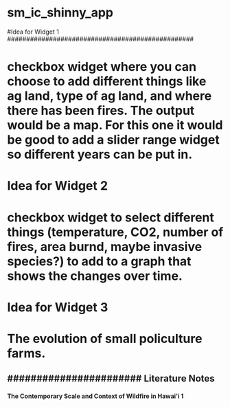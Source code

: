 # sm_ic_shinny_app

#Idea for Widget 1 #################################################
# checkbox widget where you can choose to add different things like ag land, type of ag land, and where there has been fires. The output would be a map. For this one it would be good to add a slider range widget so different years can be put in.


# Idea for Widget 2 #############################################
# checkbox widget to select different things (temperature, CO2, number of fires, area burnd, maybe invasive species?) to add to a graph that shows the changes over time. 



# Idea for Widget 3 #############################################
# The evolution of small policulture farms. 



## ####################### Literature Notes #########################

#### The Contemporary Scale and Context of Wildfire in Hawai'i 1
# 
#







